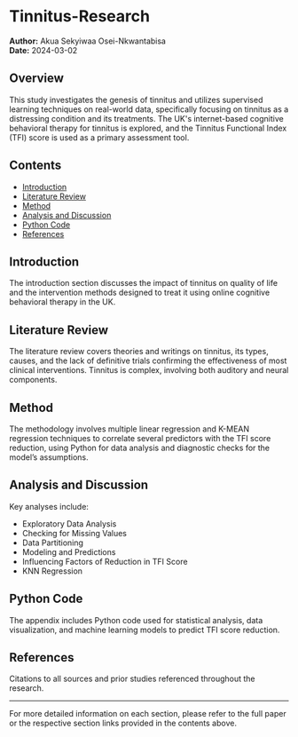 # Tinnitus-Research

**Author:** Akua  Sekyiwaa Osei-Nkwantabisa   
**Date:** 2024-03-02

## Overview

This study investigates the genesis of tinnitus and utilizes supervised learning techniques on real-world data, specifically focusing on tinnitus as a distressing condition and its treatments. The UK's internet-based cognitive behavioral therapy for tinnitus is explored, and the Tinnitus Functional Index (TFI) score is used as a primary assessment tool.

## Contents

- [Introduction](#introduction)
- [Literature Review](#literature-review)
- [Method](#method)
- [Analysis and Discussion](#analysis-and-discussion)
- [Python Code](#python-code)
- [References](#references)

## Introduction

The introduction section discusses the impact of tinnitus on quality of life and the intervention methods designed to treat it using online cognitive behavioral therapy in the UK.

## Literature Review

The literature review covers theories and writings on tinnitus, its types, causes, and the lack of definitive trials confirming the effectiveness of most clinical interventions. Tinnitus is complex, involving both auditory and neural components.

## Method

The methodology involves multiple linear regression and K-MEAN regression techniques to correlate several predictors with the TFI score reduction, using Python for data analysis and diagnostic checks for the model’s assumptions.

## Analysis and Discussion

Key analyses include:
- Exploratory Data Analysis
- Checking for Missing Values
- Data Partitioning
- Modeling and Predictions
- Influencing Factors of Reduction in TFI Score
- KNN Regression

## Python Code

The appendix includes Python code used for statistical analysis, data visualization, and machine learning models to predict TFI score reduction.

## References

Citations to all sources and prior studies referenced throughout the research.

---

For more detailed information on each section, please refer to the full paper or the respective section links provided in the contents above.
